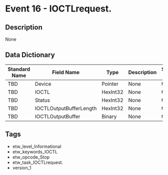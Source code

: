 # Event 16 - IOCTLrequest.

## Description
None

## Data Dictionary
|Standard Name|Field Name|Type|Description|Sample Value|
|---|---|---|---|---|
|TBD|Device|Pointer|None|`None`|
|TBD|IOCTL|HexInt32|None|`None`|
|TBD|Status|HexInt32|None|`None`|
|TBD|IOCTLOutputBufferLength|HexInt32|None|`None`|
|TBD|IOCTLOutputBuffer|Binary|None|`None`|

## Tags
* etw_level_Informational
* etw_keywords_IOCTL
* etw_opcode_Stop
* etw_task_IOCTLrequest.
* version_1